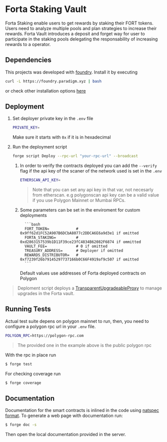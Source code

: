 # Forta Staking Vault

Forta Staking enable users to get rewards by staking their FORT tokens. Users need to analyze multiple pools and plan strategies to increase their rewards. Forta Vault introduces a deposit and forget way for user to participate in the staking pools delegating the responsability of increasing rewards to a operator.

## Dependencies

This projects was developed with [foundry](https://book.getfoundry.sh/). Install it by executing

```bash
curl -L https://foundry.paradigm.xyz | bash
```

or check other installation options [here](https://book.getfoundry.sh/getting-started/installation)

## Deployment

1.  Set deployer private key in the `.env` file
    ```bash
    PRIVATE_KEY=
    ```
    Make sure it starts with `0x` if it is in hexadecimal
2.  Run the deployment script

    ```bash
    forge script Deploy --rpc-url "your-rpc-url" --broadcast
    ```

    1.  In order to verify the contracts deployed you can add the `--verify` flag if the api key of the scaner of the network used is set in the `.env`
        ```bash
        ETHERSCAN_API_KEY=
        ```
        > Note that you can set any api key in that var, not necesarly from etherscan. e.g polygonscan api key can be a valid value if you use Polygon Mainnet or Mumbai RPCs.
    2.  Some parameters can be set in the enviroment for custom deployments

              ```bash
              FORT_TOKEN=            # 0x9ff62d1FC52A907B6DCbA8077c2DDCA6E6a9d3e1 if omitted
              FORTA_STAKING=         # 0xd2863157539b1D11F39ce23fC4834B62082F6874 if ommitted
              VAULT_FEE=             # 0 if omitted
              TREASURY_ADDRESS=      # Deployer if omitted
              REWARDS_DISTRIBUTOR=   # 0xf7239f26b79145297737166b0C66F4919af9c507 if omitted
              ```

        Default values use addresses of Forta deployed contracts on Polygon

> Deploment script deploys a [TransparentUpgradeableProxy](https://github.com/OpenZeppelin/openzeppelin-contracts/blob/master/contracts/proxy/transparent/TransparentUpgradeableProxy.sol) to manage upgrades in the Forta vault.

## Running Tests

Actual test suite depens on polygon mainnet to run, then, you need to configure a polygon rpc url in your `.env` file.

```bash
POLYGON_RPC=https://polygon-rpc.com
```

> The provided one in the example above is the public polygon rpc

With the rpc in place run

```bash
$ forge test
```

For checking coverage run

```bash
$ forge coverage
```

## Documentation

Documentation for the smart contracts is inlined in the code using [natspec format](https://docs.soliditylang.org/en/latest/natspec-format.html). To generate a web page with documentation run:

```bash
$ forge doc -s
```

Then open the local documentation provided in the server.
